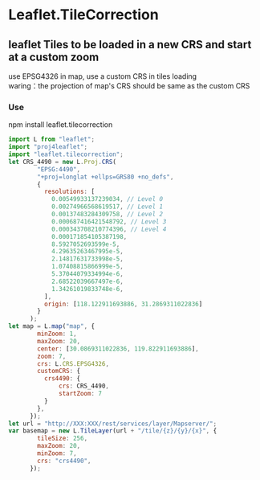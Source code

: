# Leaflet.TileCorrection
## leaflet Tiles to be loaded in a new CRS and start at a custom zoom
use EPSG4326 in map, use a custom CRS in tiles loading<br>
waring：the projection of map's CRS should be same as the custom CRS

### Use

npm install leaflet.tilecorrection

```javascript
import L from "leaflet";
import "proj4leaflet";
import "leaflet.tilecorrection";
let CRS_4490 = new L.Proj.CRS(
        "EPSG:4490",
        "+proj=longlat +ellps=GRS80 +no_defs",
        {
          resolutions: [
            0.00549933137239034, // Level 0
            0.00274966568619517, // Level 1
            0.00137483284309758, // Level 2
            0.000687416421548792, // Level 3
            0.000343708210774396, // Level 4
            0.000171854105387198,
            8.5927052693599e-5,
            4.29635263467995e-5,
            2.14817631733998e-5,
            1.07408815866999e-5,
            5.37044079334994e-6,
            2.68522039667497e-6,
            1.34261019833748e-6,
          ],
          origin: [118.122911693886, 31.2869311022836]
        }
      );
let map = L.map("map", {
        minZoom: 1,
        maxZoom: 20,
        center: [30.0869311022836, 119.822911693886],
        zoom: 7,
        crs: L.CRS.EPSG4326,
        customCRS: {
          crs4490: { 
              crs: CRS_4490,
              startZoom: 7
          }
        },
      });
let url = "http://XXX:XXX/rest/services/layer/Mapserver/";
var basemap = new L.TileLayer(url + "/tile/{z}/{y}/{x}", {
        tileSize: 256,
        maxZoom: 20,
        minZoom: 7,
        crs: "crs4490",
      });
```